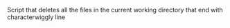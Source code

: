Script that deletes all the files in the current working directory that end with characterwiggly line
